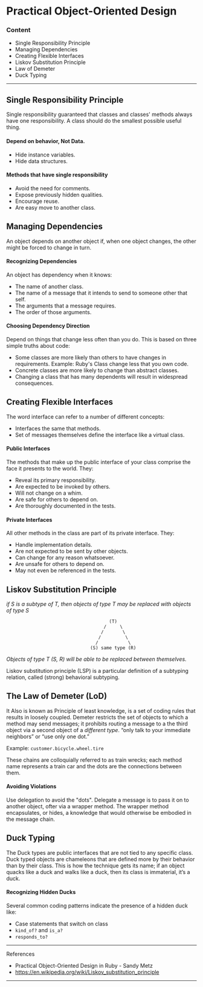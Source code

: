# Practical Object-Oriented Design

### Content

- Single Responsibility Principle
- Managing Dependencies
- Creating Flexible Interfaces
- Liskov Substitution Principle
- Law of Demeter
- Duck Typing

---

## Single Responsibility Principle

Single responsibility guaranteed that classes and classes' methods always have one responsibility. A class should do the smallest possible useful thing.

#### Depend on behavior, Not Data.
- Hide instance variables.
- Hide data structures.

#### Methods that have single responsibility

- Avoid the need for comments.
- Expose previously hidden qualities.
- Encourage reuse.
- Are easy move to another class.

## Managing Dependencies

An object depends on another object if, when one object changes, the other might be forced to change in turn.

#### Recognizing Dependencies

An object has dependency when it knows:

- The name of another class.
- The name of a message that it intends to send to someone other that self.
- The arguments that a message requires.
- The order of those arguments.

#### Choosing Dependency Direction

Depend on things that change less often than you do. This is based on three simple truths about code:

- Some classes are more likely than others to have changes in requirements. Example: Ruby's Class change less that you own code.
- Concrete classes are more likely to change than abstract classes.
- Changing a class that has many dependents will result in widespread consequences.

## Creating Flexible Interfaces

The word interface can refer to a number of different concepts:

- Interfaces the same that methods.
- Set of messages themselves define the interface like a virtual class.

#### Public Interfaces

The methods that make up the public interface of your class comprise the face it presents to the world. They:
- Reveal its primary responsibility.
- Are expected to be invoked by others.
- Will not change on a whim.
- Are safe for others to depend on.
- Are thoroughly documented in the tests.

#### Private Interfaces

All other methods in the class are part of its private interface. They:
- Handle implementation details.
- Are not expected to be sent by other objects.
- Can change for any reason whatsoever.
- Are unsafe for others to depend on.
- May not even be referenced in the tests.

## Liskov Substitution Principle

_if S is a subtype of T, then objects of type T may be replaced with objects of type S_

                                          (T)
                                        /     \
                                       /       \
                                      /         \
                                     /           \
                                   (S) same type (R)

_Objects of type T (S, R) will be able to be replaced between themselves._

Liskov substitution principle (LSP) is a particular definition of a subtyping relation, called (strong) behavioral subtyping.

## The Law of Demeter (LoD)

It Also is known as Principle of least knowledge, is a set of coding rules that results in loosely coupled.
Demeter restricts the set of objects to which a method may send messages; it prohibits routing a message to a
the third object via a second object of a *different type*. “only talk to your immediate neighbors” or “use only one dot.”

Example: `customer.bicycle.wheel.tire`

These chains are colloquially referred to as train wrecks; each method name represents a train car and the dots are the connections between them.

#### Avoiding Violations

Use delegation to avoid the "dots". Delegate a message is to pass it on to another object, ofter via a wrapper method. The wrapper method encapsulates, or
hides, a knowledge that would otherwise be embodied in the message chain.

## Duck Typing

The Duck types are public interfaces that are not tied to any specific class. Duck typed objects are chameleons that are defined more by their behavior than by their class.
This is how the technique gets its name; if an object quacks like a duck and walks like a duck, then its class is immaterial, it’s a duck.

#### Recognizing Hidden Ducks

Several common coding patterns indicate the presence of a hidden duck like:

- Case statements that switch on class
- `kind_of?` and `is_a?`
- `responds_to?`

---
References

- Practical Object-Oriented Design in Ruby - Sandy Metz
- https://en.wikipedia.org/wiki/Liskov_substitution_principle
---
